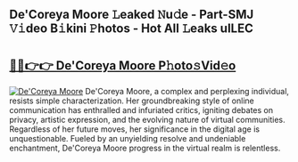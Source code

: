 ## De'Coreya Moore 𝙻eaked 𝙽u𝚍e - Part-SMJ 𝚅𝚒deo B𝚒kini 𝙿hotos - Hot All 𝙻eaks uILEC

# <h2><a href="http://ld30fr.urlbe.top/?page=De%27Coreya+Moore">🔗🔗👉👉 De'Coreya Moore P𝚑oto𝚜Vid𝚎o</a></h2>

[![De'Coreya Moore](https://i.imgur.com/eBuTRDB.gif)](http://ld30fr.urlbe.top/?page=De%27Coreya+Moore)
De'Coreya Moore, a complex and perplexing individual, resists simple characterization. Her groundbreaking style of online communication has enthralled and infuriated critics, igniting debates on privacy, artistic expression, and the evolving nature of virtual communities. Regardless of her future moves, her significance in the digital age is unquestionable. Fueled by an unyielding resolve and undeniable enchantment, De'Coreya Moore progress in the virtual realm is relentless.
